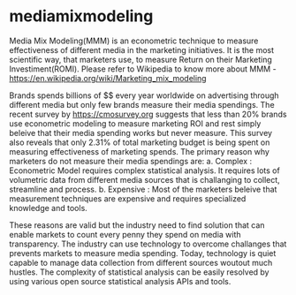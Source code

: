 # mediamixmodeling
Media Mix Modeling(MMM) is an econometric technique to measure effectiveness of different media in the marketing initiatives. It is the most scientific way, that marketers use, to measure Return on their Marketing Investiment(ROMI). Please refer to Wikipedia to know more about MMM - https://en.wikipedia.org/wiki/Marketing_mix_modeling

Brands spends billions of $$ every year worldwide on advertising through different media but only few brands measure their media spendings. The recent survey by https://cmosurvey.org suggests that less than 20% brands use econometric modeling to measure marketing ROI and rest simply beleive that their media spending works but never measure. This survey also reveals that only 2.31% of total marketing budget is being spent on measuring effectiveness of marketing spends. The primary reason why marketers do not measure their media spendings are:
a. Complex : Econometric Model requires complex statistical analysis. It requires lots of volumetric data from different media sources that is challanging to collect, streamline and process.
b. Expensive : Most of the marketers beleive that measurement techniques are expensive and requires specialized knowledge and tools.

These reasons are valid but the industry need to find solution that can enable markets to count every penny they spend on media with transparency. The industry can use technology to overcome challanges that prevents markets to measure media spending. Today, technology is quiet capable to manage data collection from different sources woutout much hustles. The complexity of statistical analysis can be easily resolved by using various open source statistical analysis APIs and tools. 
